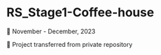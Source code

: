 # RS_Stage1-Coffee-house

📅 November - December, 2023

📌 Project transferred from private repository
